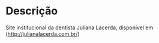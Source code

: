 # Descrição
Site institucional da dentista Juliana Lacerda, disponível em (http://julianalacerda.com.br/)
